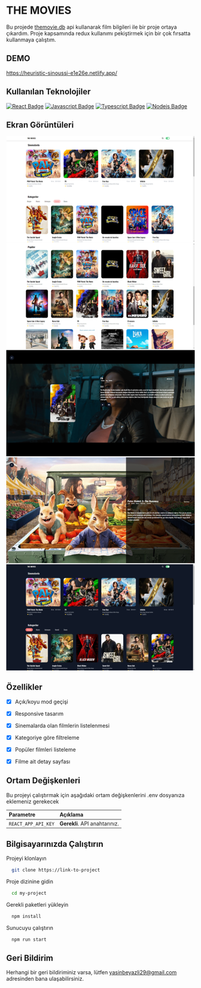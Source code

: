 
# THE MOVIES

Bu projede [themovie.db](https://www.themoviedb.org/?language=tr) api kullanarak film 
bilgileri ile bir proje ortaya çıkardım. Proje kapsamında redux kullanımı pekiştirmek için
bir çok fırsatta kullanmaya çalıştım.

## DEMO
https://heuristic-sinoussi-e1e26e.netlify.app/
  
## Kullanılan Teknolojiler
[![React Badge](	https://img.shields.io/badge/React-20232A?style=for-the-badge&logo=react&logoColor=61DAFB)](https://tr.reactjs.org/) 
[![Javascript Badge](https://img.shields.io/badge/React_Router-CA4245?style=for-the-badge&logo=react-router&logoColor=white)](https://www.javascript.com/)
[![Typescript Badge](https://img.shields.io/badge/Redux-593D88?style=for-the-badge&logo=redux&logoColor=white)](https://www.typescriptlang.org/) 
[![Nodejs Badge](https://img.shields.io/badge/Tailwind_CSS-38B2AC?style=for-the-badge&logo=tailwind-css&logoColor=white)](https://nodejs.org/en/) 

## Ekran Görüntüleri

<img src="./src/assets/1.png">
<img src="./src/assets/2.png">
<img src="./src/assets/3.png">
<img src="./src/assets/4.png">
<img src="./src/assets/5.png">


## Özellikler

- [x]  Açık/koyu mod geçişi
- [x]  Responsive tasarım   
- [x]  Sinemalarda olan filmlerin listelenmesi
- [x]  Kategoriye göre filtreleme
- [x]  Popüler filmleri listeleme
- [x]  Filme ait detay sayfası   

 
  
## Ortam Değişkenleri

Bu projeyi çalıştırmak için aşağıdaki ortam değişkenlerini .env dosyanıza eklemeniz gerekecek

| Parametre |  Açıklama                |
| :-------- |  :------------------------- |
| `REACT_APP_API_KEY` |  **Gerekli**. API anahtarınız. |
 
 
## Bilgisayarınızda Çalıştırın

Projeyi klonlayın

```bash
  git clone https://link-to-project
```

Proje dizinine gidin

```bash
  cd my-project
```

Gerekli paketleri yükleyin

```bash
  npm install
```

Sunucuyu çalıştırın

```bash
  npm run start
```
  
## Geri Bildirim

Herhangi bir geri bildiriminiz varsa, lütfen yasinbeyazli29@gmail.com adresinden bana 
ulaşabilirsiniz.

  